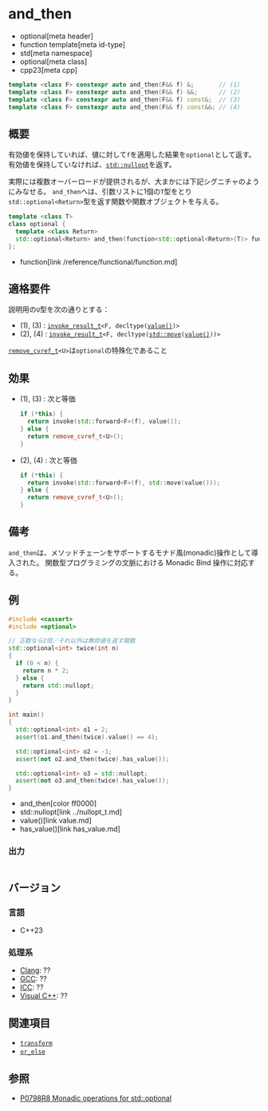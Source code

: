 # and_then
* optional[meta header]
* function template[meta id-type]
* std[meta namespace]
* optional[meta class]
* cpp23[meta cpp]

```cpp
template <class F> constexpr auto and_then(F&& f) &;       // (1)
template <class F> constexpr auto and_then(F&& f) &&;      // (2)
template <class F> constexpr auto and_then(F&& f) const&;  // (3)
template <class F> constexpr auto and_then(F&& f) const&&; // (4)
```

## 概要
有効値を保持していれば、値に対して`f`を適用した結果を`optional`として返す。
有効値を保持していなければ、[`std::nullopt`](../nullopt_t.md)を返す。

実際には複数オーバーロードが提供されるが、大まかには下記シグニチャのようにみなせる。
`and_then`へは、引数リストに1個の`T`型をとり`std::optional<Return>`型を返す関数や関数オブジェクトを与える。

```cpp
template <class T>
class optional {
  template <class Return>
  std::optional<Return> and_then(function<std::optional<Return>(T)> func);
};
```
* function[link /reference/functional/function.md]


## 適格要件
説明用の`U`型を次の通りとする：

- (1), (3) : [`invoke_result_t`](/reference/type_traits/invoke_result.md)`<F, decltype(`[`value()`](value.md)`)>`
- (2), (4) : [`invoke_result_t`](/reference/type_traits/invoke_result.md)`<F, decltype(`[`std::move`](/reference/utility/move.md)`(`[`value()`](value.md)`))>`

[`remove_cvref_t`](/reference/type_traits/remove_cvref.md)`<U>`は`optional`の特殊化であること


## 効果
- (1), (3) : 次と等価

    ```cpp
    if (*this) {
      return invoke(std::forward<F>(f), value());
    } else {
      return remove_cvref_t<U>();
    }
    ```

- (2), (4) : 次と等価

    ```cpp
    if (*this) {
      return invoke(std::forward<F>(f), std::move(value()));
    } else {
      return remove_cvref_t<U>();
    }
    ```


## 備考
`and_then`は、メソッドチェーンをサポートするモナド風(monadic)操作として導入された。
関数型プログラミングの文脈における Monadic Bind 操作に対応する。


## 例
```cpp example
#include <cassert>
#include <optional>

// 正数なら2倍／それ以外は無効値を返す関数
std::optional<int> twice(int n)
{
  if (0 < n) {
    return n * 2;
  } else {
    return std::nullopt;
  }
}

int main()
{
  std::optional<int> o1 = 2;
  assert(o1.and_then(twice).value() == 4);

  std::optional<int> o2 = -1;
  assert(not o2.and_then(twice).has_value());

  std::optional<int> o3 = std::nullopt;
  assert(not o3.and_then(twice).has_value());
}
```
* and_then[color ff0000]
* std::nullopt[link ../nullopt_t.md]
* value()[link value.md]
* has_value()[link has_value.md]


### 出力
```
```


## バージョン
### 言語
- C++23

### 処理系
- [Clang](/implementation.md#clang): ??
- [GCC](/implementation.md#gcc): ??
- [ICC](/implementation.md#icc): ??
- [Visual C++](/implementation.md#visual_cpp): ??


## 関連項目
- [`transform`](transform.md)
- [`or_else`](or_else.md)


## 参照
- [P0798R8 Monadic operations for std::optional](https://www.open-std.org/jtc1/sc22/wg21/docs/papers/2021/p0798r8.html)

